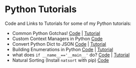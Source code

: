 # Python Tutorials

Code and Links to Tutorials for some of my Python tutorials:

- Common Python Gotchas! [Code](https://github.com/balapriyac/python-basics/tree/main/common-gotchas) | [Tutorial](https://www.kdnuggets.com/5-common-python-gotchas-and-how-to-avoid-them)
- Custom Context Managers in Python [Code](https://github.com/balapriyac/python-basics/tree/main/custom_context_manager)
- Convert Python Dict to JSON [Code](https://github.com/balapriyac/python-basics/tree/main/dict-to-json) | [Tutorial](https://www.kdnuggets.com/convert-python-dict-to-json-a-tutorial-for-beginners)
- Building Enumerations in Python [Code](https://github.com/balapriyac/python-basics/tree/main/enums) | [Tutorial](https://www.kdnuggets.com/python-enum-how-to-build-enumerations-in-python)
- what does `if __name__=='__main__'` do? [Code](https://github.com/balapriyac/python-basics/tree/main/name-main-python) | [Tutorial](https://geekflare.com/python-if-name-main/)
- Natural Sorting (Install `natsort` with pip) [Code](https://github.com/balapriyac/python-basics/tree/main/natural-sorting) 



